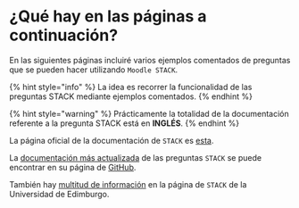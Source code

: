 # ¿Qué hay en las páginas a continuación?

En las siguientes páginas incluiré varios ejemplos comentados de preguntas que se pueden hacer utilizando `Moodle STACK`.

{% hint style="info" %}
La idea es recorrer la funcionalidad de las preguntas STACK mediante ejemplos comentados.
{% endhint %}

{% hint style="warning" %}
Prácticamente la totalidad de la documentación referente a la pregunta STACK está en **INGLÉS**.
{% endhint %}

&#x20;La página oficial de la documentación de `STACK` es [esta](https://docs.stack-assessment.org/en/).&#x20;

La [documentación más actualizada](https://github.com/maths/moodle-qtype\_stack/tree/master/doc/en) de las preguntas `STACK` se puede encontrar en su página de [GitHub](https://github.com/maths/moodle-qtype\_stack/tree/master/doc/en).

También hay [multitud de información](https://www.ed.ac.uk/maths/stack) en la página de `STACK` de la Universidad de Edimburgo.
